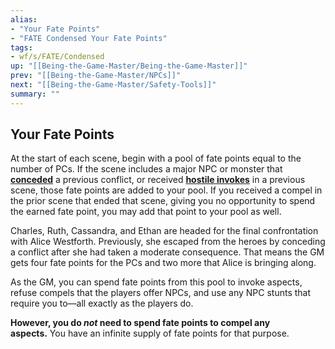 ```yaml
---
alias:
- "Your Fate Points"
- "FATE Condensed Your Fate Points"
tags:
- wf/s/FATE/Condensed
up: "[[Being-the-Game-Master/Being-the-Game-Master]]"
prev: "[[Being-the-Game-Master/NPCs]]"
next: "[[Being-the-Game-Master/Safety-Tools]]"
summary: ""
---
```

## Your Fate Points

At the start of each scene, begin with a pool of fate points equal to the number of PCs. If the scene includes a major NPC or monster that **[conceded](../Challenges-Conflicts-and-Contests/Conflicts/Taking-Harm/Conceding.md)** a previous conflict, or received **[hostile invokes](../Aspects-and-Fate-Points/What-Can-I-Do-with-Aspects/Invokes/Hostile-Invocations.md)** in a previous scene, those fate points are added to your pool. If you received a compel in the prior scene that ended that scene, giving you no opportunity to spend the earned fate point, you may add that point to your pool as well.

Charles, Ruth, Cassandra, and Ethan are headed for the final confrontation with Alice Westforth. Previously, she escaped from the heroes by conceding a conflict after she had taken a moderate consequence. That means the GM gets four fate points for the PCs and two more that Alice is bringing along.

As the GM, you can spend fate points from this pool to invoke aspects, refuse compels that the players offer NPCs, and use any NPC stunts that require you to—all exactly as the players do.

**However, you do _not_ need to spend fate points to compel any aspects.** You have an infinite supply of fate points for that purpose.